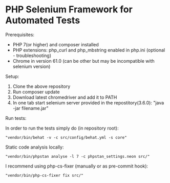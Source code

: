 # PHP Selenium Framework for Automated Tests

Prerequisites:
  
- PHP 7(or higher) and composer installed  
- PHP extensions: php_curl and php_mbstring enabled in php.ini  (optional - troubleshooting)
- Chrome in version 61.0 (can be other but may be incompatible with selenium version)

Setup:
  
1. Clone the above repository  
2. Run composer update  
3. Download latest chromedriver and add it to PATH
4. In one tab start selenium server provided in the repostitory(3.6.0): "java -jar filename.jar"  

Run tests:
  
In order to run the tests simply do (in repository root):
 
    "vendor/bin/behat -v -c src/config/behat.yml -s core"
    
Static code analysis locally:

    "vendor/bin/phpstan analyse -l 7 -c phpstan_settings.neon src/"
    
I recommend using php-cs-fixer (manually or as pre-commit hook):

    "vendor/bin/php-cs-fixer fix src/"